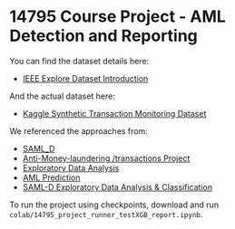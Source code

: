 # 14795 Course Project - AML Detection and Reporting

You can find the dataset details here:  
- [IEEE Explore Dataset Introduction](https://ieeexplore.ieee.org/document/10356193)  

And the actual dataset here:  
- [Kaggle Synthetic Transaction Monitoring Dataset](https://www.kaggle.com/datasets/berkanoztas/synthetic-transaction-monitoring-dataset-aml)

We referenced the approaches from:
- [SAML_D](https://www.kaggle.com/code/likhithd007/saml-d#XG-BOOST)
- [Anti-Money-laundering /transactions Project](https://www.kaggle.com/code/yashnarendrajadhav/anti-money-laundering-transactions-project)
- [Exploratory Data Analysis](https://www.kaggle.com/code/diptaru/exploratory-data-analysis)
- [AML Prediction](https://www.kaggle.com/code/gbiamgaurav/aml-prediction)
- [SAML-D Exploratory Data Analysis & Classification](https://www.kaggle.com/code/berkanoztas/saml-d-exploratory-data-analysis-classification)

To run the project using checkpoints, download and run `colab/14795_project_runner_testXGB_report.ipynb`.
